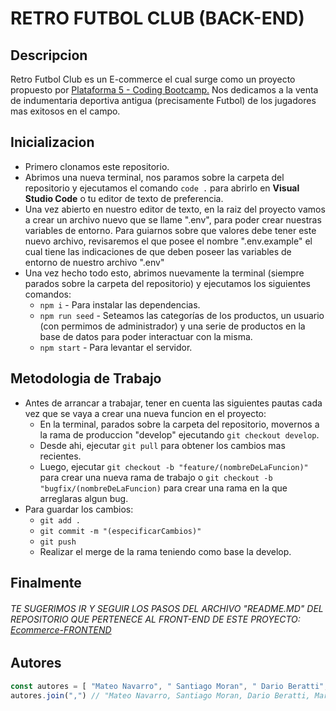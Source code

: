 # RETRO FUTBOL CLUB (BACK-END)
## Descripcion
<p>
Retro Futbol Club es un E-commerce el cual surge como un proyecto propuesto por <a href="https://www.plataforma5.la/" target="blank">Plataforma 5 - Coding Bootcamp.</a> 
Nos dedicamos a la venta de indumentaria deportiva antigua (precisamente Futbol) de los jugadores mas exitosos en el campo.
</p>

## Inicializacion

- Primero clonamos este repositorio.
- Abrimos una nueva terminal, nos paramos sobre la carpeta del repositorio y ejecutamos el comando  `code .` para abrirlo en **Visual Studio Code** o tu editor de texto de preferencia. 
- Una vez abierto en nuestro editor de texto, en la raiz del proyecto vamos a crear un archivo nuevo que se llame ".env", para poder crear nuestras variables de entorno. Para guiarnos sobre que valores debe tener este nuevo archivo, revisaremos el que posee el nombre ".env.example" el cual tiene las indicaciones de que deben poseer las variables de entorno de nuestro archivo ".env"
- Una vez hecho todo esto, abrimos nuevamente la terminal (siempre parados sobre la carpeta del repositorio) y ejecutamos los siguientes comandos:  
	- `npm i` - Para instalar las dependencias.
	- `npm run seed` - Seteamos las categorías de los productos, un usuario (con permimos de administrador) y una serie de productos en la base de datos para poder interactuar con la misma. 
	- `npm start` - Para levantar el servidor.

## Metodologia de Trabajo
- Antes de arrancar a trabajar, tener en cuenta las siguientes pautas cada vez que se vaya a crear una nueva funcion en el proyecto:
	- En la terminal, parados sobre la carpeta del repositorio, movernos a la rama de produccion "develop" ejecutando `git checkout develop`.
	- Desde ahi, ejecutar `git pull` para obtener los cambios mas recientes.
	- Luego, ejecutar `git checkout -b "feature/(nombreDeLaFuncion)"` para crear una nueva rama de trabajo o `git checkout -b "bugfix/(nombreDeLaFuncion)` para crear una rama en la que arreglaras algun bug.
- Para guardar los cambios: 
	- `git add .` 
	- `git commit -m "(especificarCambios)"`
	- `git push`
	- Realizar el merge de la rama teniendo como base la develop.

## Finalmente
###### TE SUGERIMOS IR Y SEGUIR LOS PASOS DEL ARCHIVO "README.MD" DEL REPOSITORIO QUE PERTENECE AL FRONT-END DE ESTE PROYECTO: <a href="https://github.com/martinferrando2005/Ecommerce-FRONTEND.git">Ecommerce-FRONTEND</a>

## Autores

```javascript 
const autores = [ "Mateo Navarro", " Santiago Moran", " Dario Beratti", " Martin Ferrando"]
autores.join(",") // "Mateo Navarro, Santiago Moran, Dario Beratti, Martin Ferrando"
```


